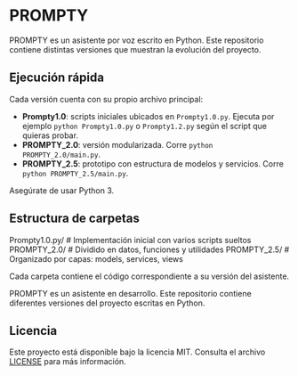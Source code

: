 # PROMPTY

PROMPTY es un asistente por voz escrito en Python. Este repositorio contiene distintas versiones que muestran la evolución del proyecto.

## Ejecución rápida

Cada versión cuenta con su propio archivo principal:

- **Prompty1.0**: scripts iniciales ubicados en `Prompty1.0.py`. Ejecuta por ejemplo `python Prompty1.0.py` o `Prompty1.2.py` según el script que quieras probar.
- **PROMPTY_2.0**: versión modularizada. Corre `python PROMPTY_2.0/main.py`.
- **PROMPTY_2.5**: prototipo con estructura de modelos y servicios. Corre `python PROMPTY_2.5/main.py`.

Asegúrate de usar Python 3.

## Estructura de carpetas
Prompty1.0.py/ # Implementación inicial con varios scripts sueltos
PROMPTY_2.0/ # Dividido en datos, funciones y utilidades
PROMPTY_2.5/ # Organizado por capas: models, services, views


Cada carpeta contiene el código correspondiente a su versión del asistente.

PROMPTY es un asistente en desarrollo. Este repositorio contiene diferentes versiones del proyecto escritas en Python.

## Licencia

Este proyecto está disponible bajo la licencia MIT. Consulta el archivo [LICENSE](LICENSE) para más información.